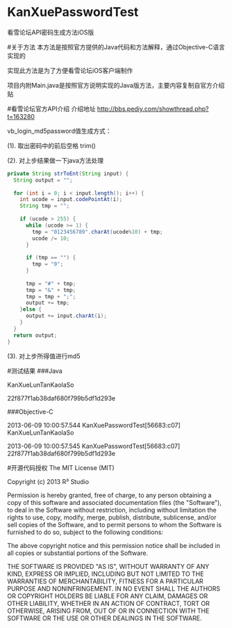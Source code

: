 KanXuePasswordTest
==================

看雪论坛API密码生成方法iOS版

#关于方法
本方法是按照官方提供的Java代码和方法解释，通过Objective-C语言实现的

实现此方法是为了方便看雪论坛iOS客户端制作

项目内附Main.java是按照官方说明实现的Java版方法，主要内容复制自官方介绍贴


#看雪论坛官方API介绍
介绍地址
http://bbs.pediy.com/showthread.php?t=163280

vb_login_md5password值生成方式：

(1). 取出密码中的前后空格 trim()

(2). 对上步结果做一下java方法处理

```java
private String strToEnt(String input) {
  String output = "";
  
  for (int i = 0; i < input.length(); i++) {
    int ucode = input.codePointAt(i);
    String tmp = "";
    
    if (ucode > 255) {
      while (ucode >= 1) {
        tmp = "0123456789".charAt(ucode%10) + tmp;
        ucode /= 10;
      }
      
      if (tmp == "") {
        tmp = "0";
      }
      
      tmp = "#" + tmp;
      tmp = "&" + tmp;
      tmp = tmp + ";";
      output += tmp;
    }else {
      output += input.charAt(i);
    }
  }
  return output;
}
```
(3). 对上步所得值进行md5

#测试结果
###Java

KanXueLunTanKaolaSo

22f877f1ab38daf680f799b5df1d293e

###Objective-C

2013-06-09 10:00:57.544 KanXuePasswordTest[56683:c07] KanXueLunTanKaolaSo

2013-06-09 10:00:57.545 KanXuePasswordTest[56683:c07] 22f877f1ab38daf680f799b5df1d293e

#开源代码授权
The MIT License (MIT)

Copyright (c) 2013 R³ Studio

Permission is hereby granted, free of charge, to any person obtaining a copy
of this software and associated documentation files (the "Software"), to deal
in the Software without restriction, including without limitation the rights
to use, copy, modify, merge, publish, distribute, sublicense, and/or sell
copies of the Software, and to permit persons to whom the Software is
furnished to do so, subject to the following conditions:

The above copyright notice and this permission notice shall be included in
all copies or substantial portions of the Software.

THE SOFTWARE IS PROVIDED "AS IS", WITHOUT WARRANTY OF ANY KIND, EXPRESS OR
IMPLIED, INCLUDING BUT NOT LIMITED TO THE WARRANTIES OF MERCHANTABILITY,
FITNESS FOR A PARTICULAR PURPOSE AND NONINFRINGEMENT. IN NO EVENT SHALL THE
AUTHORS OR COPYRIGHT HOLDERS BE LIABLE FOR ANY CLAIM, DAMAGES OR OTHER
LIABILITY, WHETHER IN AN ACTION OF CONTRACT, TORT OR OTHERWISE, ARISING FROM,
OUT OF OR IN CONNECTION WITH THE SOFTWARE OR THE USE OR OTHER DEALINGS IN
THE SOFTWARE.
